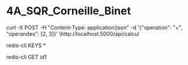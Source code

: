 # 4A_SQR_Corneille_Binet


curl -X POST -H "Content-Type: application/json" \-d '{"operation": "+", "operandes": [2, 3]}' \http://localhost:5000/api/calcul

redis-cli KEYS *

redis-cli GET id1

